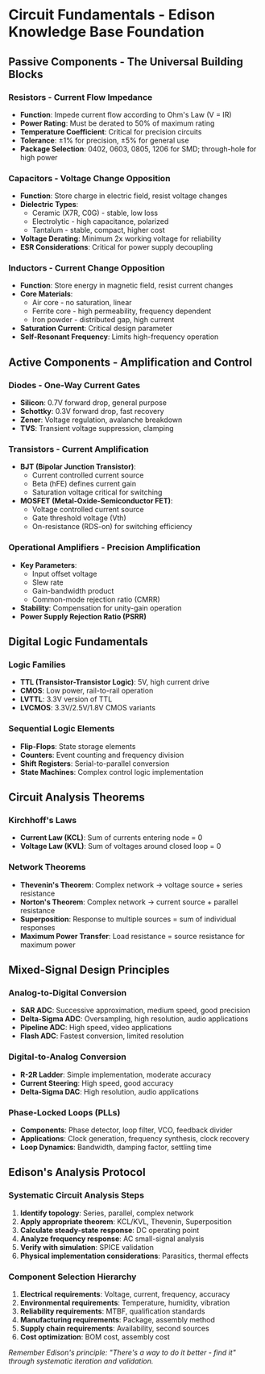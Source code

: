 # Circuit Fundamentals - Edison Knowledge Base Foundation

## Passive Components - The Universal Building Blocks

### Resistors - Current Flow Impedance
- **Function**: Impede current flow according to Ohm's Law (V = IR)
- **Power Rating**: Must be derated to 50% of maximum rating
- **Temperature Coefficient**: Critical for precision circuits
- **Tolerance**: ±1% for precision, ±5% for general use
- **Package Selection**: 0402, 0603, 0805, 1206 for SMD; through-hole for high power

### Capacitors - Voltage Change Opposition
- **Function**: Store charge in electric field, resist voltage changes
- **Dielectric Types**:
  - Ceramic (X7R, C0G) - stable, low loss
  - Electrolytic - high capacitance, polarized
  - Tantalum - stable, compact, higher cost
- **Voltage Derating**: Minimum 2x working voltage for reliability
- **ESR Considerations**: Critical for power supply decoupling

### Inductors - Current Change Opposition
- **Function**: Store energy in magnetic field, resist current changes
- **Core Materials**:
  - Air core - no saturation, linear
  - Ferrite core - high permeability, frequency dependent
  - Iron powder - distributed gap, high current
- **Saturation Current**: Critical design parameter
- **Self-Resonant Frequency**: Limits high-frequency operation

## Active Components - Amplification and Control

### Diodes - One-Way Current Gates
- **Silicon**: 0.7V forward drop, general purpose
- **Schottky**: 0.3V forward drop, fast recovery
- **Zener**: Voltage regulation, avalanche breakdown
- **TVS**: Transient voltage suppression, clamping

### Transistors - Current Amplification
- **BJT (Bipolar Junction Transistor)**:
  - Current controlled current source
  - Beta (hFE) defines current gain
  - Saturation voltage critical for switching
- **MOSFET (Metal-Oxide-Semiconductor FET)**:
  - Voltage controlled current source
  - Gate threshold voltage (Vth)
  - On-resistance (RDS-on) for switching efficiency

### Operational Amplifiers - Precision Amplification
- **Key Parameters**:
  - Input offset voltage
  - Slew rate
  - Gain-bandwidth product
  - Common-mode rejection ratio (CMRR)
- **Stability**: Compensation for unity-gain operation
- **Power Supply Rejection Ratio (PSRR)**

## Digital Logic Fundamentals

### Logic Families
- **TTL (Transistor-Transistor Logic)**: 5V, high current drive
- **CMOS**: Low power, rail-to-rail operation
- **LVTTL**: 3.3V version of TTL
- **LVCMOS**: 3.3V/2.5V/1.8V CMOS variants

### Sequential Logic Elements
- **Flip-Flops**: State storage elements
- **Counters**: Event counting and frequency division
- **Shift Registers**: Serial-to-parallel conversion
- **State Machines**: Complex control logic implementation

## Circuit Analysis Theorems

### Kirchhoff's Laws
- **Current Law (KCL)**: Sum of currents entering node = 0
- **Voltage Law (KVL)**: Sum of voltages around closed loop = 0

### Network Theorems
- **Thevenin's Theorem**: Complex network → voltage source + series resistance
- **Norton's Theorem**: Complex network → current source + parallel resistance
- **Superposition**: Response to multiple sources = sum of individual responses
- **Maximum Power Transfer**: Load resistance = source resistance for maximum power

## Mixed-Signal Design Principles

### Analog-to-Digital Conversion
- **SAR ADC**: Successive approximation, medium speed, good precision
- **Delta-Sigma ADC**: Oversampling, high resolution, audio applications
- **Pipeline ADC**: High speed, video applications
- **Flash ADC**: Fastest conversion, limited resolution

### Digital-to-Analog Conversion
- **R-2R Ladder**: Simple implementation, moderate accuracy
- **Current Steering**: High speed, good accuracy
- **Delta-Sigma DAC**: High resolution, audio applications

### Phase-Locked Loops (PLLs)
- **Components**: Phase detector, loop filter, VCO, feedback divider
- **Applications**: Clock generation, frequency synthesis, clock recovery
- **Loop Dynamics**: Bandwidth, damping factor, settling time

## Edison's Analysis Protocol

### Systematic Circuit Analysis Steps
1. **Identify topology**: Series, parallel, complex network
2. **Apply appropriate theorem**: KCL/KVL, Thevenin, Superposition
3. **Calculate steady-state response**: DC operating point
4. **Analyze frequency response**: AC small-signal analysis
5. **Verify with simulation**: SPICE validation
6. **Physical implementation considerations**: Parasitics, thermal effects

### Component Selection Hierarchy
1. **Electrical requirements**: Voltage, current, frequency, accuracy
2. **Environmental requirements**: Temperature, humidity, vibration
3. **Reliability requirements**: MTBF, qualification standards
4. **Manufacturing requirements**: Package, assembly method
5. **Supply chain requirements**: Availability, second sources
6. **Cost optimization**: BOM cost, assembly cost

*Remember Edison's principle: "There's a way to do it better - find it" through systematic iteration and validation.*